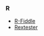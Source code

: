 ### R

* [R-Fiddle](http://www.r-fiddle.org)
* [Rextester](https://rextester.com/l/r_online_compiler)

